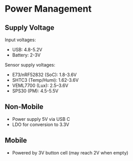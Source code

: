 # Power Management

## Supply Voltage

Input voltages:

- USB: 4.8-5.2V
- Battery: 2-3V

Sensor supply voltages:

- E73/nRF52832 (SoC): 1.8-3.6V
- SHTC3 (Temp/Humi): 1.62-3.6V
- VEML7700 (Lux): 2.5–3.6V
- SPS30 (PM): 4.5-5.5V

## Non-Mobile

- Power supply 5V via USB C
- LDO for conversion to 3.3V

## Mobile

- Powered by 3V button cell (may reach 2V when empty)
